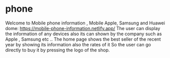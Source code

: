 # phone
Welcome to Mobile phone information , Mobile Apple,  Samsung and  Huawei 
dome: https://mobile-phone-information.netlify.app/
The user can display the information of any devices also its can shown by the company such as Apple , Samsung etc ..
The home page shows the best seller of the recent year by showing its information also the rates of it So the user can go directly to buy it by pressing the logo of the shop.
